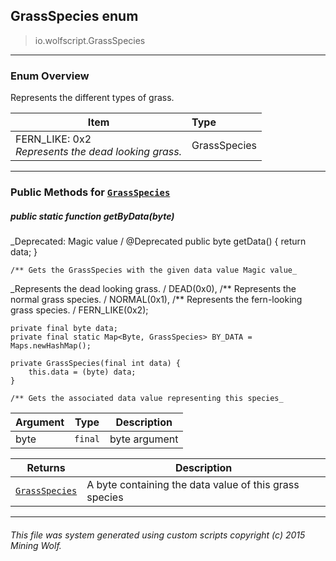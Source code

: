 ## GrassSpecies __enum__

>io.wolfscript.GrassSpecies

---

### Enum Overview

Represents the different types of grass.

Item | Type   
--- | :--- 
FERN_LIKE: 0x2<br> _Represents the dead looking grass._ | GrassSpecies



---


### Public Methods for [`GrassSpecies`](GrassSpecies.md)

##### <a id='getbydata'></a>public static function __getByData__(byte)
_Deprecated: Magic value /
    @Deprecated
    public byte getData() {
        return data;
    }

    /** Gets the GrassSpecies with the given data value Magic value_

_Represents the dead looking grass. /
    DEAD(0x0),
    /** Represents the normal grass species. /
    NORMAL(0x1),
    /** Represents the fern-looking grass species. /
    FERN_LIKE(0x2);

    private final byte data;
    private final static Map<Byte, GrassSpecies> BY_DATA = Maps.newHashMap();

    private GrassSpecies(final int data) {
        this.data = (byte) data;
    }

    /** Gets the associated data value representing this species_

Argument | Type | Description  
--- | --- | --- 
byte | `final` | byte argument

Returns | Description
--- | --- 
[`GrassSpecies`](GrassSpecies.md) | A byte containing the data value of this grass species


---


###### This file was system generated using custom scripts copyright (c) 2015 Mining Wolf.
	

